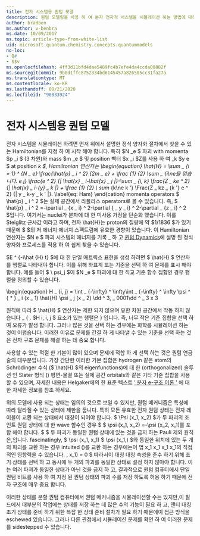 ```yaml
---
title: 전자 시스템용 퀀텀 모델
description: 퀀텀 모델링을 사용 하 여 분자 전자적 시스템을 시뮬레이션 하는 방법에 대해 알아봅니다.
author: bradben
ms.author: v-benbra
ms.date: 10/09/2017
ms.topic: article-type-from-white-list
uid: microsoft.quantum.chemistry.concepts.quantummodels
no-loc:
- Q#
- $$v
ms.openlocfilehash: 4ff3d11bfd4dae5489fc4b7efe4da4ccda00882f
ms.sourcegitcommit: 9b0d1ffc8752334bd6145457a826505cc31fa27a
ms.translationtype: MT
ms.contentlocale: ko-KR
ms.lasthandoff: 09/21/2020
ms.locfileid: "90833924"
---
```

# <a name="quantum-models-for-electronic-systems"></a>전자 시스템용 퀀텀 모델

전자 시스템을 시뮬레이션 하려면 먼저 위에서 설명한 정식 양자화 절차에서 찾을 수 있는 Hamiltonian를 지정 하 여 시작 해야 합니다.
특히 $N _e $ 파괴 with momenta $p _i $ (3 차원)와 mass $m _e $ 및 position 벡터 $x _i $Z를 사용 하 여 _k $y e $ at position _k $, Hamiltonian 연산자는 \begin{equation} \hat{H} = \sum \_ {i = 1} ^ {N \_ e} \frac{\hat{p} \_ i ^ 2} {2m \_ e} + \frac {1} {2} \sum \_ {i\ne을 읽습니다. e j} \frac{e ^ 2} {| \hat{x} \_ i-\hat{x} \_ j |}-\sum \_ {i, k} \frac{Z \_ ke ^ 2} {| \hat{x} \_ i-{y} \_ k |} + \frac {1} {2} \ sum_ {k\ne k '} \Frac{Z \_ kz \_ {k '} e ^ 2} {| y \_ k-y \_ k ' |}. \label{eq: Ham} \end{cation} momenta operators $ \hat{p} \_ i ^ 2 $는 실제 공간에서 라플라스 operators로 볼 수 있습니다. 즉, $ \hat{p} \_ i ^ 2 =-\partial \_ {x \_ i} ^ 2-\partial { \_ y \_ i} ^ 2-\partial \_ {z \_ i} ^ 2 $입니다.
여기서는 nuclei가 분자에 대 한 미사용 가정을 단순화 했습니다.
이를 Steiglitz 근사값 이라고 하며, 전자 \hat{H}는 proton의 질량에 약 $1/1836 $가 있기 때문에 $ $의 저 에너지 에너지 스펙트럼에 유효한 경향이 있습니다.
이 Hamiltonian 연산자는 $N e $ 파괴 시스템의 에너지를 기록 \_ 하 고 [퀀텀 Dynamics](xref:microsoft.quantum.chemistry.concepts.quantumdynamics)에 설명 된 정식 양자화 프로세스를 적용 하 여 쉽게 찾을 수 있습니다.

$E ^ {-i\hat {H} t} $에 대 한 단일 매트릭스 표현을 생성 하려면 $ \hat{H} $ 연산자를 행렬로 나타내야 합니다.
이를 위해 좌표계 또는 기준을 선택 하 여 문제를 표시 해야 합니다.
예를 들어 $ \ psi_j $이 $N _e $ 파괴에 대 한 직교 기준 함수 집합인 경우 행렬을 정의할 수 있습니다.

\begin{equation} H \_ {i, j} = \int \_ {-\infty} ^ \infty\int \_ {-\infty} ^ \infty \psi ^ { \* } \_ i (x \_ 1) \hat{H} \psi \_ j (x \_ 2) \dd ^ 3, \_ 0001\dd ^ \_ 3 x 3

원칙에 따라 $ \hat{H} $ 연산자는 제한 되지 않으며 유한 차원 공간에서 작동 하지 않습니다 \_ \{ . $H i, i, j $ 요소가 있는 행렬은 \} 입니다.
즉, 너무 작은 기준 집합을 선택 하 여 오류가 발생 합니다. 그러나 많은 것을 선택 하는 경우에는 화학를 시뮬레이션 하는 것이 어렵습니다.
이러한 이유로 문제를 간결 하 게 나타낼 수 있는 기준을 선택 하는 것은 전자 구조 문제를 해결 하는 데 중요 합니다.

사용할 수 있는 적절 한 기본이 많이 있으며 문제에 적합 하 게 선택 하는 것은 퀀텀 연금술의 대부분입니다.
가장 간단한 이러한 기본 집합은 hydrogen 같은 atom의 Schrödinger 수식 ($ \hat{H} $의 eigenfunctions)에 대 한 (orthogonalized) 솔루션 인 Slater 형식 ()
평면-물결 또는 실제 공간 orbitals와 같은 기타 기준 집합을 사용할 수 있으며, 자세한 내용은 Helgaker에의 한 표준 텍스트 [' 분자 e-구조 이론 '](https://onlinelibrary.wiley.com/doi/book/10.1002/9781119019572) 에 대 한 자세한 정보를 참조 하세요.

위의 모델에 사용 되는 상태는 임의의 것으로 보일 수 있지만, 퀀텀 메커니즘은 특성에 따라 달라질 수 있는 상태에 제한을 둡니다.
특히 모든 유효한 전자 퀀텀 상태는 전자 레이블이 교환 되는 상태에서 대칭이 되어야 합니다.
$ \Psi (x_1, x_2) $가 두 파괴의 조인트 퀀텀 상태에 대 한 wave 함수인 경우 $ $ \psi (x_1, x_2) =-\psi (x_2, x_1)를 포함 해야 합니다.
$ $ 두 파괴가 동일한 퀀텀 상태에 있는 것을 금지 하는 Pauli 제외 원칙은,입니다. fascinatingly, $ \psi (x_1, x_1) $ \psi (x_1,) $와 동일한 위치에 있는 두 개의 파괴를 교환 하는 경우 intuited ()를 교환 하는 경우에는이 법 x_1 x_1 x_1 x_1의 직접적인 영향력을 수 있습니다. , x_1) = 0 $
따라서이 대칭 대칭 속성을 준수 하기 위해 초기 상태를 선택 하 고 동시에 두 개의 파괴를 동일한 상태로 설정 하지 않아야 합니다.
이는 여러 파괴가 동일한 상태가 아닌 것을 금지 하 고, 결과적으로 퀀텀 컴퓨터에서 단일 퀀텀 비트를 사용 하 여 지정 된 퀀텀 상태의 파괴 수를 저장 하도록 허용 하기 때문에 전자 구조에 매우 중요 합니다.

이러한 상태를 분할 퀀텀 컴퓨터에서 퀀텀 메커니즘을 시뮬레이션할 수는 있지만,이 필드에서 대부분의 작업에는 상태를 저장 하는 데 많은 수의 기능이 필요 하 고, 앤티 대칭 초기 상태를 준비 하기 위한 복잡 한 상태 준비 절차가 필요 하기 때문에이 접근 방식을 eschewed 있습니다.
그러나 다른 관점에서 시뮬레이션 문제를 확인 하 여 이러한 문제를 sidestepped 수 있습니다.
